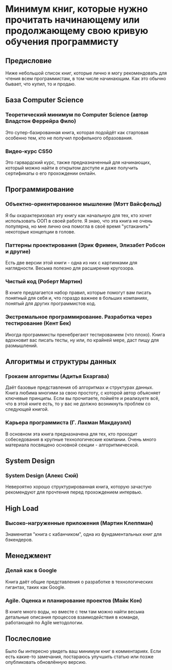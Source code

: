 # Минимум книг, которые нужно прочитать начинающему или продолжающему свою кривую обучения программисту

## Предисловие

Ниже небольшой список книг, которые лично я могу рекомендовать для чтения всем программистам, в том числе начинающим. Как это обычно бывает, что купил, то и продаю.

## База Computer Science

### Теоретический минимум по Computer Science (автор Владстон Феррейра Фило)

Это супер-базированная книга, которая подойдёт как стартовая особенно тем, кто не получил профильного образования.

### Видео-курс CS50

Это гарвардский курс, также предназначенный для начинающих, который можно найти в открытом доступе и даже получить сертификаты о его прохождении онлайн.

## Программирование

### Объектно-ориентированное мышление (Мэтт Вайсфельд)

Я бы охарактеризовал эту книгу как начальную для тех, кто хочет использовать ООП в своей работе. Я знаю, что эта книга не очень популярна, но мне лично она помогла в своё время "устаканить" некоторые концепции в голове.

### Паттерны проектирования (Эрик Фримен, Элизабет Робсон и другие)

Есть две версии этой книги - одна из них с картинками для наглядности. Весьма полезно для расширения кругозора.

### Чистый код (Роберт Мартин)

В книге предлагается набор правил, которые помогут вам писать понятный для себя и, что гораздо важнее в больших компаниях, понятый для других программистов код.

### Экстремальное программирование. Разработка через тестирование (Кент Бек)

Иногда программисты пренебрегают тестированием (что плохо). Книга вдохновит вас писать тесты, ну или, по крайней мере, даст пищу для размышлений.

## Алгоритмы и структуры данных

### Грокаем алгоритмы (Адитья Бхаргава)

Даёт базовые представления об алгоритмах и структурах данных. Книга любима многими за свою простоту, с которой автор объясняет ключевые принципы. Если вы прочитаете, поймёте и реализуете всё, что в этой книге есть, то у вас не должно возникнуть проблем со следующей книгой.

### Карьера программиста (Г. Лакман Макдауэлл)

В основном эта книга предназначена для тех, кто проходит собеседования в крупные технологические компании. Очень много материала посвящено основной секции - алгоритмической.

## System Design

### System Design (Алекс Сюй)

Невероятно хорошо структурированная книга, которую зачастую рекомендуют для прочтения перед прохождением интервью.

## High Load

### Высоко-нагруженные приложения (Мартин Клеппман)

Знаменитая "книга с кабанчиком", одна из фундаментальных книг для бэкендеров.

## Менеджмент

### Делай как в Google

Книга даёт общие представления о разработке в технологических гигантах, таких как Google.

### Agile. Оценка и планирование проектов (Майк Кон)

В книге много воды, но вместе с тем там можно найти весьма детальные описания процессов взаимодействия в команде, работающей по Agile методологии.

## Послесловие

Было бы интересно увидеть ваш минимум книг в комментариях. Если есть какие-то замечания, постараюсь улучшить статью или позже опубликовать обновлённую версию.
